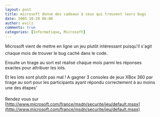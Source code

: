 ```yaml
---
layout: post
title: microsoft donne des cadeaux à ceux qui trouvent leurs bugs
date: 2005-10-20 06:00
author: evilz
comments: true
categories: [Informatique, Microsoft]
---
```

Microsoft vient de mettre en ligne un jeu plutôt intéressant puisqu'il s'agit chaque mois de trouver le bug caché dans le code.

Ensuite un tirage au sort est réalisé chaque mois parmi les réponses exactes pour attribuer les lots.

Et les lots sont plutôt pas mal ! A gagner 3 consoles de jeux XBox 360 par tirage au sort pour les participants ayant répondu correctement à au moins une des étapes'

Rendez vous sur [http://www.microsoft.com/france/msdn/securite/jeu/default.mspx](http://www.microsoft.com/france/msdn/securite/jeu/default.mspx)
